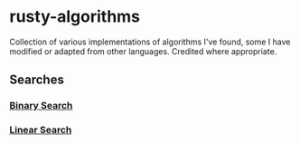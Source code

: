 # rusty-algorithms
Collection of various implementations of algorithms I've found, some I have modified or adapted from other languages. Credited where appropriate.


## Searches
### [Binary Search](https://github.com/loohhoo/rusty-algorithms/blob/master/searches/binary-search.rs)
### [Linear Search](https://github.com/loohhoo/rusty-algorithms/blob/master/searches/linear-search.rs)
